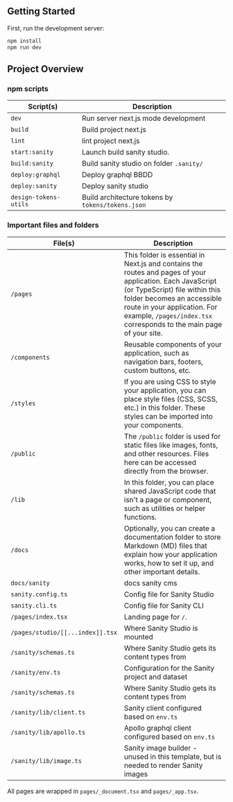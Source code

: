 ## Getting Started

First, run the development server:

```bash
npm install
npm run dev
```

## Project Overview

### npm scripts

| Script(s)             | Description                                       |
| --------------------- | ------------------------------------------------- |
| `dev`                 | Run server next.js mode development               |
| `build`               | Build project next.js                             |
| `lint`                | lint project next.js                              |
| `start:sanity`        | Launch build sanity studio.                       |
| `build:sanity`        | Build sanity studio on folder `.sanity/`          |
| `deploy:graphql`      | Deploy graphql BBDD                               |
| `deploy:sanity`       | Deploy sanity studio                              |
| `design-tokens-utils` | Build architecture tokens by `tokens/tokens.json` |

### Important files and folders

| File(s)                          | Description                                                                                                                                                                                                                                                                    |
| -------------------------------- | ------------------------------------------------------------------------------------------------------------------------------------------------------------------------------------------------------------------------------------------------------------------------------ |
| `/pages`                         | This folder is essential in Next.js and contains the routes and pages of your application. Each JavaScript (or TypeScript) file within this folder becomes an accessible route in your application. For example, `/pages/index.tsx` corresponds to the main page of your site. |
| `/components`                    | Reusable components of your application, such as navigation bars, footers, custom buttons, etc.                                                                                                                                                                                |
| `/styles`                        | If you are using CSS to style your application, you can place style files (CSS, SCSS, etc.) in this folder. These styles can be imported into your components.                                                                                                                 |
| `/public`                        | The `/public` folder is used for static files like images, fonts, and other resources. Files here can be accessed directly from the browser.                                                                                                                                   |
| `/lib`                           | In this folder, you can place shared JavaScript code that isn't a page or component, such as utilities or helper functions.                                                                                                                                                    |
| `/docs`                          | Optionally, you can create a documentation folder to store Markdown (MD) files that explain how your application works, how to set it up, and other important details.                                                                                                         |
| `docs/sanity`                    | docs sanity cms                                                                                                                                                                                                                                                                |
| `sanity.config.ts`               | Config file for Sanity Studio                                                                                                                                                                                                                                                  |
| `sanity.cli.ts`                  | Config file for Sanity CLI                                                                                                                                                                                                                                                     |
| `/pages/index.tsx`               | Landing page for `/`.                                                                                                                                                                                                                                                          |
| `/pages/studio/[[...index]].tsx` | Where Sanity Studio is mounted                                                                                                                                                                                                                                                 |
| `/sanity/schemas.ts`             | Where Sanity Studio gets its content types from                                                                                                                                                                                                                                |
| `/sanity/env.ts`                 | Configuration for the Sanity project and dataset                                                                                                                                                                                                                               |
| `/sanity/schemas.ts`             | Where Sanity Studio gets its content types from                                                                                                                                                                                                                                |
| `/sanity/lib/client.ts`          | Sanity client configured based on `env.ts`                                                                                                                                                                                                                                     |
| `/sanity/lib/apollo.ts`          | Apollo graphql client configured based on `env.ts`                                                                                                                                                                                                                             |
| `/sanity/lib/image.ts`           | Sanity image builder - unused in this template, but is needed to render Sanity images                                                                                                                                                                                          |

All pages are wrapped in `pages/_document.tsx` and `pages/_app.tsx`.
